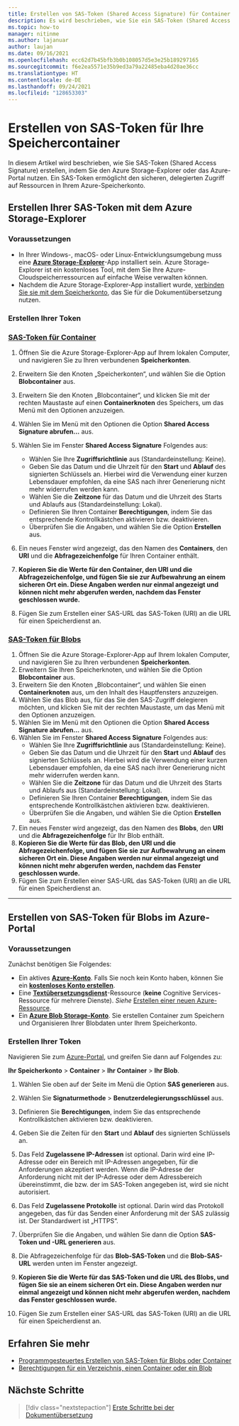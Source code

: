 ```yaml
---
title: Erstellen von SAS-Token (Shared Access Signature) für Container und Blobs mit Microsoft Azure Storage-Explorer
description: Es wird beschrieben, wie Sie ein SAS-Token (Shared Access Signature) für Container und Blobs erstellen, indem Sie Microsoft Azure Storage-Explorer und das Azure-Portal verwenden.
ms.topic: how-to
manager: nitinme
ms.author: lajanuar
author: laujan
ms.date: 09/16/2021
ms.openlocfilehash: ecc62d7b45bfb3b0b108057d5e3e25b189297165
ms.sourcegitcommit: f6e2ea5571e35b9ed3a79a22485eba4d20ae36cc
ms.translationtype: HT
ms.contentlocale: de-DE
ms.lasthandoff: 09/24/2021
ms.locfileid: "128653303"
---
```

# <a name="generate-sas-tokens-for-your-storage-containers"></a>Erstellen von SAS-Token für Ihre Speichercontainer

In diesem Artikel wird beschrieben, wie Sie SAS-Token (Shared Access Signature) erstellen, indem Sie den Azure Storage-Explorer oder das Azure-Portal nutzen. Ein SAS-Token ermöglicht den sicheren, delegierten Zugriff auf Ressourcen in Ihrem Azure-Speicherkonto.

## <a name="create-your-sas-tokens-with-azure-storage-explorer"></a>Erstellen Ihrer SAS-Token mit dem Azure Storage-Explorer

### <a name="prerequisites"></a>Voraussetzungen

* In Ihrer Windows-, macOS- oder Linux-Entwicklungsumgebung muss eine [**Azure Storage-Explorer**](../../../vs-azure-tools-storage-manage-with-storage-explorer.md)-App installiert sein. Azure Storage-Explorer ist ein kostenloses Tool, mit dem Sie Ihre Azure-Cloudspeicherressourcen auf einfache Weise verwalten können.
* Nachdem die Azure Storage-Explorer-App installiert wurde, [verbinden Sie sie mit dem Speicherkonto](../../../vs-azure-tools-storage-manage-with-storage-explorer.md?tabs=windows#connect-to-a-storage-account-or-service), das Sie für die Dokumentübersetzung nutzen.

### <a name="create-your-tokens"></a>Erstellen Ihrer Token

### <a name="sas-tokens-for-containers"></a>[SAS-Token für Container](#tab/Containers)

1. Öffnen Sie die Azure Storage-Explorer-App auf Ihrem lokalen Computer, und navigieren Sie zu Ihren verbundenen **Speicherkonten**.
1. Erweitern Sie den Knoten „Speicherkonten“, und wählen Sie die Option **Blobcontainer** aus.
1. Erweitern Sie den Knoten „Blobcontainer“, und klicken Sie mit der rechten Maustaste auf einen **Containerknoten** des Speichers, um das Menü mit den Optionen anzuzeigen.
1. Wählen Sie im Menü mit den Optionen die Option **Shared Access Signature abrufen...** aus.
1. Wählen Sie im Fenster **Shared Access Signature** Folgendes aus:
    * Wählen Sie Ihre **Zugriffsrichtlinie** aus (Standardeinstellung: Keine).
    * Geben Sie das Datum und die Uhrzeit für den **Start** und **Ablauf** des signierten Schlüssels an. Hierbei wird die Verwendung einer kurzen Lebensdauer empfohlen, da eine SAS nach ihrer Generierung nicht mehr widerrufen werden kann.
    * Wählen Sie die **Zeitzone** für das Datum und die Uhrzeit des Starts und Ablaufs aus (Standardeinstellung: Lokal).
    * Definieren Sie Ihren Container **Berechtigungen**, indem Sie das entsprechende Kontrollkästchen aktivieren bzw. deaktivieren.
    * Überprüfen Sie die Angaben, und wählen Sie die Option **Erstellen** aus.

1. Ein neues Fenster wird angezeigt, das den Namen des **Containers**, den **URI** und die **Abfragezeichenfolge** für Ihren Container enthält.  
1. **Kopieren Sie die Werte für den Container, den URI und die Abfragezeichenfolge, und fügen Sie sie zur Aufbewahrung an einem sicheren Ort ein. Diese Angaben werden nur einmal angezeigt und können nicht mehr abgerufen werden, nachdem das Fenster geschlossen wurde.**
1. Fügen Sie zum Erstellen einer SAS-URL das SAS-Token (URI) an die URL für einen Speicherdienst an.

### <a name="sas-tokens-for-blobs"></a>[SAS-Token für Blobs](#tab/blobs)

1. Öffnen Sie die Azure Storage-Explorer-App auf Ihrem lokalen Computer, und navigieren Sie zu Ihren verbundenen **Speicherkonten**.
1. Erweitern Sie Ihren Speicherknoten, und wählen Sie die Option **Blobcontainer** aus.
1. Erweitern Sie den Knoten „Blobcontainer“, und wählen Sie einen **Containerknoten** aus, um den Inhalt des Hauptfensters anzuzeigen.
1. Wählen Sie das Blob aus, für das Sie den SAS-Zugriff delegieren möchten, und klicken Sie mit der rechten Maustaste, um das Menü mit den Optionen anzuzeigen.
1. Wählen Sie im Menü mit den Optionen die Option **Shared Access Signature abrufen...** aus.
1. Wählen Sie im Fenster **Shared Access Signature** Folgendes aus:
    * Wählen Sie Ihre **Zugriffsrichtlinie** aus (Standardeinstellung: Keine).
    * Geben Sie das Datum und die Uhrzeit für den **Start** und **Ablauf** des signierten Schlüssels an. Hierbei wird die Verwendung einer kurzen Lebensdauer empfohlen, da eine SAS nach ihrer Generierung nicht mehr widerrufen werden kann.
    * Wählen Sie die **Zeitzone** für das Datum und die Uhrzeit des Starts und Ablaufs aus (Standardeinstellung: Lokal).
    * Definieren Sie Ihren Container **Berechtigungen**, indem Sie das entsprechende Kontrollkästchen aktivieren bzw. deaktivieren.
    * Überprüfen Sie die Angaben, und wählen Sie die Option **Erstellen** aus.
1. Ein neues Fenster wird angezeigt, das den Namen des **Blobs**, den **URI** und die **Abfragezeichenfolge** für Ihr Blob enthält.  
1. **Kopieren Sie die Werte für das Blob, den URI und die Abfragezeichenfolge, und fügen Sie sie zur Aufbewahrung an einem sicheren Ort ein. Diese Angaben werden nur einmal angezeigt und können nicht mehr abgerufen werden, nachdem das Fenster geschlossen wurde.**
1. Fügen Sie zum Erstellen einer SAS-URL das SAS-Token (URI) an die URL für einen Speicherdienst an.

---

## <a name="create-sas-tokens-for-blobs-in-the-azure-portal"></a>Erstellen von SAS-Token für Blobs im Azure-Portal

<!-- markdownlint-disable MD024 -->
### <a name="prerequisites"></a>Voraussetzungen

Zunächst benötigen Sie Folgendes:

* Ein aktives [**Azure-Konto**](https://azure.microsoft.com/free/cognitive-services/).  Falls Sie noch kein Konto haben, können Sie ein [**kostenloses Konto erstellen**](https://azure.microsoft.com/free/).
* Eine [**Textübersetzungsdienst**](https://ms.portal.azure.com/#create/Microsoft)-Ressource (**keine** Cognitive Services-Ressource für mehrere Dienste).  *Siehe* [Erstellen einer neuen Azure-Ressource](../../cognitive-services-apis-create-account.md#create-a-new-azure-cognitive-services-resource).  
* Ein [**Azure Blob Storage-Konto**](https://ms.portal.azure.com/#create/Microsoft.StorageAccount-ARM). Sie erstellen Container zum Speichern und Organisieren Ihrer Blobdaten unter Ihrem Speicherkonto.

### <a name="create-your-tokens"></a>Erstellen Ihrer Token

Navigieren Sie zum [Azure-Portal](https://ms.portal.azure.com/#home), und greifen Sie dann auf Folgendes zu:  

 **Ihr Speicherkonto** > **Container** > **Ihr Container** > **Ihr Blob**.

1. Wählen Sie oben auf der Seite im Menü die Option **SAS generieren** aus.

1. Wählen Sie **Signaturmethode** > **Benutzerdelegierungsschlüssel** aus.

1. Definieren Sie **Berechtigungen**, indem Sie das entsprechende Kontrollkästchen aktivieren bzw. deaktivieren.

1. Geben Sie die Zeiten für den **Start** und **Ablauf** des signierten Schlüssels an.

1. Das Feld **Zugelassene IP-Adressen** ist optional. Darin wird eine IP-Adresse oder ein Bereich mit IP-Adressen angegeben, für die Anforderungen akzeptiert werden. Wenn die IP-Adresse der Anforderung nicht mit der IP-Adresse oder dem Adressbereich übereinstimmt, die bzw. der im SAS-Token angegeben ist, wird sie nicht autorisiert.

1. Das Feld **Zugelassene Protokolle** ist optional. Darin wird das Protokoll angegeben, das für das Senden einer Anforderung mit der SAS zulässig ist. Der Standardwert ist „HTTPS“.

1. Überprüfen Sie die Angaben, und wählen Sie dann die Option **SAS-Token und -URL generieren** aus.

1. Die Abfragezeichenfolge für das **Blob-SAS-Token** und die **Blob-SAS-URL** werden unten im Fenster angezeigt.  

1. **Kopieren Sie die Werte für das SAS-Token und die URL des Blobs, und fügen Sie sie an einem sicheren Ort ein. Diese Angaben werden nur einmal angezeigt und können nicht mehr abgerufen werden, nachdem das Fenster geschlossen wurde.**

1. Fügen Sie zum Erstellen einer SAS-URL das SAS-Token (URI) an die URL für einen Speicherdienst an.

## <a name="learn-more"></a>Erfahren Sie mehr

* [Programmgesteuertes Erstellen von SAS-Token für Blobs oder Container](../../../storage/blobs/sas-service-create.md)
* [Berechtigungen für ein Verzeichnis, einen Container oder ein Blob](/rest/api/storageservices/create-service-sas#permissions-for-a-directory-container-or-blob)

## <a name="next-steps"></a>Nächste Schritte

> [!div class="nextstepaction"]
> [Erste Schritte bei der Dokumentübersetzung](get-started-with-document-translation.md)
>
>
